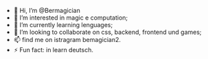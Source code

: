 - 👋 Hi, I’m @Bermagician
- 👀 I’m interested in magic e computation;
- 🌱 I’m currently learning lenguages;
- 💞️ I’m looking to collaborate on css, backend, frontend und games;
- 📫 find me on istragram bemagician2.
- ⚡ Fun fact: in learn deutsch.

<!---
Bermagician/Bermagician is a ✨ special ✨ repository because its `README.md` (this file) appears on your GitHub profile.
You can click the Preview link to take a look at your changes.
--->
